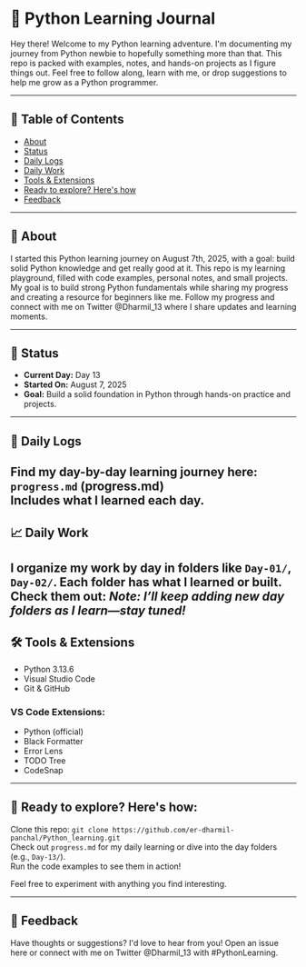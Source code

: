 # 🐍  Python Learning Journal
Hey there! Welcome to my Python learning adventure. I'm documenting my journey from Python newbie to hopefully something more than that. This repo is packed with examples, notes, and hands-on projects as I figure things out. Feel free to follow along, learn with me, or drop suggestions to help me grow as a Python programmer.


---

## 📝 Table of Contents

- [About](#about)
- [Status](#status)
- [Daily Logs](#daily-logs)
- [Daily Work](#daily-work)
- [Tools & Extensions](#tools--extensions)
- [Ready to explore? Here's how](#ready-to-explore-heres-how)
- [Feedback](#feedback)

---
## 🎯 About
I started this Python learning journey on August 7th, 2025, with a goal: build solid Python knowledge and get really good at it. This repo is my learning playground, filled with code examples, personal notes, and small projects. My goal is to build strong Python fundamentals while sharing my progress and creating a resource for beginners like me.
Follow my progress and connect with me on Twitter @Dharmil_13 where I share updates and learning moments.

---

## 📅 Status

- **Current Day:** Day 13  
- **Started On:** August 7, 2025  
- **Goal:** Build a solid foundation in Python through hands-on practice and projects.

---

## 🧠 Daily Logs
Find my day-by-day learning journey here:
`progress.md` (progress.md)  
Includes what I learned each day.
---

## 📈 Daily Work 

I organize my work by day in folders like `Day-01/`, `Day-02/`. Each folder has what I learned or built. Check them out:
*Note: I’ll keep adding new day folders as I learn—stay tuned!*
---

## 🛠️ Tools & Extensions

- Python 3.13.6
- Visual Studio Code
- Git & GitHub

### VS Code Extensions:
- Python (official)
- Black Formatter
- Error Lens
- TODO Tree
- CodeSnap

---

## 🚀 Ready to explore? Here's how:

Clone this repo: `git clone https://github.com/er-dharmil-panchal/Python_learning.git`  
Check out `progress.md` for my daily learning or dive into the day folders (e.g., `Day-13/`).  
Run the code examples to see them in action!  

Feel free to experiment with anything you find interesting.

---

## 💬 Feedback

Have thoughts or suggestions? I'd love to hear from you! Open an issue here or connect with me on Twitter @Dharmil_13 with #PythonLearning.
